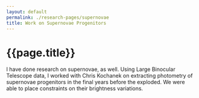 ```yaml
---
layout: default
permalink: ./research-pages/supernovae
title: Work on Supernovae Progenitors
---
```

# {{page.title}}

I have done research on supernovae, as well. Using Large Binocular Telescope data, I worked with Chris Kochanek on extracting photometry of supernovae progenitors in the final years before the exploded. We were able to place constraints on their brightness variations. 


